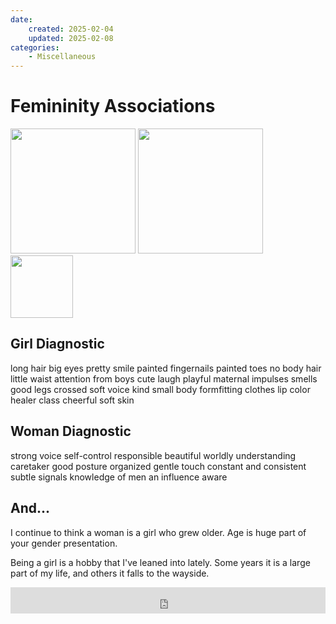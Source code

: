 ```yaml
---
date:
    created: 2025-02-04
    updated: 2025-02-08
categories:
    - Miscellaneous
---
```


# Femininity Associations

<img src="/assets/girl-1.jpeg" width="200"/>
<img src="/assets/girl-2.jpeg" width="200"/>
<img src="/assets/girl-3.jpeg" width="100"/>

<!-- more -->

## Girl Diagnostic

long hair
big eyes
pretty smile
painted fingernails
painted toes
no body hair
little waist
attention from boys
cute laugh
playful maternal impulses
smells good
legs crossed
soft voice
kind
small body
formfitting clothes
lip color
healer class
cheerful
soft skin


## Woman Diagnostic

strong voice
self-control
responsible
beautiful
worldly understanding
caretaker
good posture
organized
gentle touch
constant and consistent
subtle signals
knowledge of men
an influence
aware

## And...

I continue to think a woman is a girl who grew older. Age is huge part of your gender presentation.

Being a girl is a hobby that I've leaned into lately. Some years it is a large part of my life, and others it falls to the wayside.

<iframe style="border: 0; width: 100%; height: 42px;" src="https://bandcamp.com/EmbeddedPlayer/album=1668280501/size=small/bgcol=333333/linkcol=fe7eaf/transparent=true/" seamless><a href="https://city-girl.bandcamp.com/album/c-girl">C-GIRL by City Girl</a></iframe>
